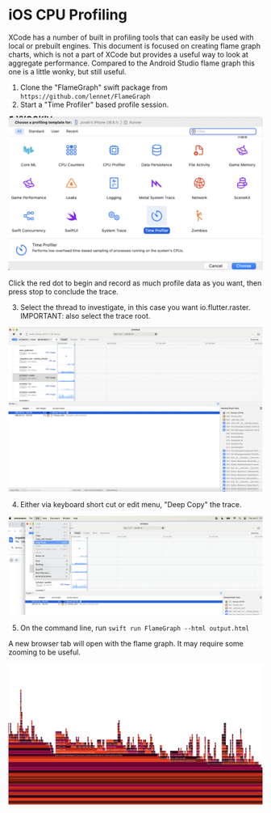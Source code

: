 # iOS CPU Profiling

XCode has a number of built in profiling tools that can easily be used with local or prebuilt engines. This document is focused on creating flame graph charts, which is not a part of XCode but provides a useful way to look at aggregate performance. Compared to the Android Studio flame graph this one is a little wonky, but still useful.


1. Clone the "FlameGraph" swift package from `https://github.com/lennet/FlameGraph`
2. Start a "Time Profiler" based profile session.

![Alt text](assets/ios_profiling/ios_time_profiler_example.png)

  Click the red dot to begin and record as much profile data as you want, then press stop to conclude the trace.

3. Select the thread to investigate, in this case you want io.flutter.raster. IMPORTANT: also select the trace root.

![Alt text](assets/ios_profiling/ios_profiler_select_thread.png)

4. Either via keyboard short cut or edit menu, "Deep Copy" the trace.

![Alt text](assets/ios_profiling/deep_copy.png)

5. On the command line, run `swift run FlameGraph --html output.html`

A new browser tab will open with the flame graph. It may require some zooming to be useful.

![Alt text](assets/ios_profiling/flamegraph.png)